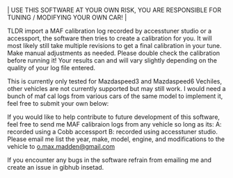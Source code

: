 | USE THIS SOFTWARE AT YOUR OWN RISK, YOU ARE RESPONSIBLE FOR TUNING / MODIFYING YOUR OWN CAR! |

TLDR import a MAF calibration log recorded by accesstuner studio or a accessport, the software then tries to create a calibration for you. It will most likely still take multiple revisions to get a final calibration in your tune. Make manual adjustments as needed. Please double check the calibration before running it! Your results can and will vary slightly depending on the quality of your log file entered.

This is currently only tested for Mazdaspeed3 and Mazdaspeed6 Vechiles, other vehicles are not currently supported but may still work. I would need a bunch of maf cal logs from various cars of the same model to implement it, feel free to submit your own below:

If you would like to help contribute to future development of this software, feel free to send me MAF calibraion logs from any vehicle so long as its: A: recorded using a Cobb accessport B: recorded using accesstuner studio. Please email me list the year, make, model, engine, and modifications to the vehicle to o.max.madden@gmail.com

If you encounter any bugs in the software refrain from emailing me and create an issue in gibhub insetad.
